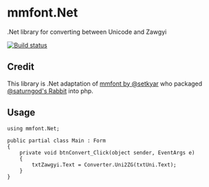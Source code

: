 # mmfont.Net
.Net library for converting between Unicode and Zawgyi

[![Build status](https://ci.appveyor.com/api/projects/status/f4b13no00qkurlrf?svg=true)](https://ci.appveyor.com/project/mgthantzin/mmfont-net)

## Credit
This library is .Net adaptation of [mmfont by @setkyar](https://github.com/setkyar/mmfont/) who packaged [@saturngod's Rabbit](https://github.com/saturngod/Rabbit) into php.

## Usage

    using mmfont.Net;

    public partial class Main : Form
    {
        private void btnConvert_Click(object sender, EventArgs e)
        {
            txtZawgyi.Text = Converter.Uni2ZG(txtUni.Text);
        }
    }
